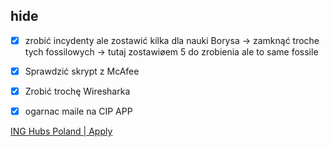 ## hide

- [x]  zrobić incydenty ale zostawić kilka dla nauki Borysa -> zamknąć troche tych fossilowych -> tutaj zostawiøem 5 do zrobienia ale to same fossile 
- [x] Sprawdzić skrypt z McAfee
- [x] Zrobić trochę Wiresharka
- [x] ogarnac maile na CIP APP 


[ING Hubs Poland | Apply](https://inghubspoland.com/en/job/apply/12b43966-1d32-4b34-8f5c-cfa496369cfd)